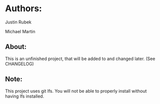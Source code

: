 # Authors:
Justin Rubek

Michael Martin

## About:
This is an unfinished project, that will be added to and changed later. (See CHANGELOG) 


## Note:
This project uses git lfs. You will not be able to properly install without having lfs installed.
